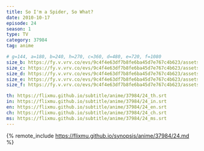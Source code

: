 ```yaml
---
title: So I'm a Spider, So What?
date: 2010-10-17
episode: 24
season: 1
type: TV
category: 37984
tag: anime

# g=144, a=180, b=240, h=270, c=360, d=480, e=720, f=1080
size_b: https://fy.v.vrv.co/evs/9c4f4e63df7b8fe6ba45d7e767c4b623/assets/885cfe47cfc3d6805cb73cf7dadaf0b9_4097892.mp4
size_c: https://fy.v.vrv.co/evs/9c4f4e63df7b8fe6ba45d7e767c4b623/assets/885cfe47cfc3d6805cb73cf7dadaf0b9_4097891.mp4
size_d: https://fy.v.vrv.co/evs/9c4f4e63df7b8fe6ba45d7e767c4b623/assets/885cfe47cfc3d6805cb73cf7dadaf0b9_4097893.mp4
size_e: https://fy.v.vrv.co/evs/9c4f4e63df7b8fe6ba45d7e767c4b623/assets/885cfe47cfc3d6805cb73cf7dadaf0b9_4097894.mp4
size_f: https://fy.v.vrv.co/evs/9c4f4e63df7b8fe6ba45d7e767c4b623/assets/885cfe47cfc3d6805cb73cf7dadaf0b9_4097895.mp4

th: https://flixmu.github.io/subtitle/anime/37984/24_th.srt
in: https://flixmu.github.io/subtitle/anime/37984/24_in.srt
en: https://flixmu.github.io/subtitle/anime/37984/24_en.srt
ch: https://flixmu.github.io/subtitle/anime/37984/24_ch.srt
ms: https://flixmu.github.io/subtitle/anime/37984/24_ms.srt
---
```

{% remote_include https://flixmu.github.io/synopsis/anime/37984/24.md %}

